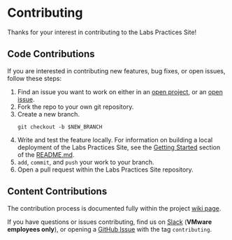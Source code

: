# Contributing

Thanks for your interest in contributing to the Labs Practices Site!


## Code Contributions

If you are interested in contributing new features, bug fixes, or open issues, follow these steps:

1. Find an issue you want to work on either in an [open project](https://github.com/joemoore/labs-practices-site/projects), or an [open issue](https://github.com/joemoore/labs-practices-site/issues).
2. Fork the repo to your own git repository.
3. Create a new branch.
   ```
   git checkout -b $NEW_BRANCH
   ```
4. Write and test the feature locally. For information on building a local deployment of the Labs Practices Site, see the [Getting Started](https://github.com/joemoore/labs-practices-site/blob/main/README.md#getting-started) section of the [README.md](https://github.com/joemoore/labs-practices-site/blob/main/README.md).
5. `add`, `commit`, and `push` your work to your branch.
6. Open a pull request within the Labs Practices Site repository.

## Content Contributions

The contribution process is documented fully within the project [wiki page](https://github.com/joemoore/labs-practices-site/wiki).

If you have questions or issues contributing, find us on [Slack](https://vmware.slack.com/archives/C011DRHHDTL) (**VMware employees only**), or opening a [GitHub Issue](https://github.com/joemoore/labs-practices-site/issues) with the tag `contributing`.